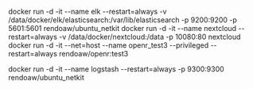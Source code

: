 
docker run -d -it --name elk --restart=always -v /data/docker/elk/elasticsearch:/var/lib/elasticsearch -p 9200:9200 -p 5601:5601  rendoaw/ubuntu_netkit
docker run -d -it --name nextcloud --restart=always -v /data/docker/nextcloud:/data -p 10080:80 nextcloud
docker run -d -it --net=host --name openr_test3 --privileged --restart=always  rendoaw/openr:test3

docker run -d -it --name logstash --restart=always -p 9300:9300  rendoaw/ubuntu_netkit

